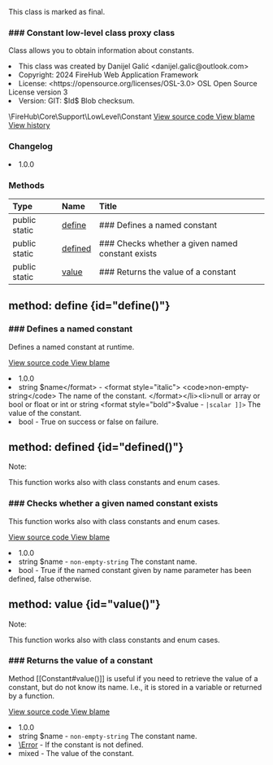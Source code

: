 <title># Constant</title>

<code-block lang="php">
<![CDATA[final class \FireHub\Core\Support\LowLevel\Constant()]]>
</code-block>





<tip>
    <p>
        This class is marked as <format style="bold">final</format>.
    </p>
</tip>







### ### Constant low-level class proxy class

<p><format style="italic">Class allows you to obtain information about constants.</format></p>

<deflist>
    <def title="Class basic info:">
        <list><li>This class was created by Danijel Galić &lt;danijel.galic@outlook.com&gt;</li><li>Copyright: 2024 FireHub Web Application Framework</li><li>License: &lt;https://opensource.org/licenses/OSL-3.0&gt; OSL Open Source License version 3</li><li>Version: GIT: $Id$ Blob checksum.</li></list>
    </def>
</deflist>

<deflist><def title="Fully Qualified Class Name:">
        \FireHub\Core\Support\LowLevel\Constant
    </def><def title="Source code:">
        <a href="https://github.com/The-FireHub-Project/Core/blob/develop-pre-alpha-m1/src/support/lowlevel/firehub.Constant.php#L29">
            View source code
        </a>
    </def>
    <def title="Blame:">
        <a href="https://github.com/The-FireHub-Project/Core/blame/develop-pre-alpha-m1/src/support/lowlevel/firehub.Constant.php">
            View blame
        </a>
    </def>
    <def title="History:">
        <a href="https://github.com/The-FireHub-Project/Core/commits/develop-pre-alpha-m1/src/support/lowlevel/firehub.Constant.php">
            View history
        </a>
    </def></deflist>
### Changelog
<deflist>
    <def title="Version history:">
        <list><li>1.0.0</li></list>
    </def>
</deflist>


### Methods
| Type | Name | Title |
|:-----|:-----|:------|
|public static |<a href="#define()">define</a>|### Defines a named constant|
|public static |<a href="#defined()">defined</a>|### Checks whether a given named constant exists|
|public static |<a href="#value()">value</a>|### Returns the value of a constant|

## method: define {id="define()"}

<code-block lang="php">
    <![CDATA[public static Constant::define(string $name, null|array|bool|float|int|string $value):bool]]>
</code-block>













### ### Defines a named constant

<p><format style="italic">Defines a named constant at runtime.</format></p>

<deflist><def title="Source code:">
                <a href="https://github.com/The-FireHub-Project/Core/blob/develop-pre-alpha-m1/src/support/lowlevel/firehub.Constant.php#L50">
                    View source code
                </a>
            </def>
            <def title="Blame:">
                <a href="https://github.com/The-FireHub-Project/Core/blame/develop-pre-alpha-m1/src/support/lowlevel/firehub.Constant.php#L50">
                    View blame
                </a>
            </def></deflist>
<deflist>
    <def title="Version history:">
        <list><li>1.0.0</li></list>
    </def>
</deflist>
<deflist>
    <def title="This method has parameters:">
        <list><li>string <format style="bold">$name</format> - <format style="italic">
<code>non-empty-string</code>
The name of the constant.
</format></li><li>null or array or bool or float or int or string <format style="bold">$value</format> - <format style="italic">
<code><![CDATA[ null|array<array-key, mixed>|scalar ]]></code>
The value of the constant.
</format></li></list>
    </def>
</deflist>
<deflist>
    <def title="This method returns:">
        <list><li>bool - <format style="italic">True on success or false on failure.</format></li></list>
    </def>
</deflist>
## method: defined {id="defined()"}

<code-block lang="php">
    <![CDATA[public static Constant::defined(string $name):bool]]>
</code-block>











<note>
                <p><format style="bold">Note:</format></p>
                <p>This function works also with class constants and enum cases.</p>
            </note>

### ### Checks whether a given named constant exists

<p><format style="italic">This function works also with class constants and enum cases.</format></p>

<deflist><def title="Source code:">
                <a href="https://github.com/The-FireHub-Project/Core/blob/develop-pre-alpha-m1/src/support/lowlevel/firehub.Constant.php#L72">
                    View source code
                </a>
            </def>
            <def title="Blame:">
                <a href="https://github.com/The-FireHub-Project/Core/blame/develop-pre-alpha-m1/src/support/lowlevel/firehub.Constant.php#L72">
                    View blame
                </a>
            </def></deflist>
<deflist>
    <def title="Version history:">
        <list><li>1.0.0</li></list>
    </def>
</deflist>
<deflist>
    <def title="This method has parameters:">
        <list><li>string <format style="bold">$name</format> - <format style="italic">
<code>non-empty-string</code>
The constant name.
</format></li></list>
    </def>
</deflist>
<deflist>
    <def title="This method returns:">
        <list><li>bool - <format style="italic">True if the named constant given by name parameter has been defined, false otherwise.</format></li></list>
    </def>
</deflist>
## method: value {id="value()"}

<code-block lang="php">
    <![CDATA[public static Constant::value(string $name):mixed]]>
</code-block>











<note>
                <p><format style="bold">Note:</format></p>
                <p>This function works also with class constants and enum cases.</p>
            </note>

### ### Returns the value of a constant

<p><format style="italic">Method [[Constant#value()]] is useful if you need to retrieve the value of a constant, but do not know its name.
I.e., it is stored in a variable or returned by a function.</format></p>

<deflist><def title="Source code:">
                <a href="https://github.com/The-FireHub-Project/Core/blob/develop-pre-alpha-m1/src/support/lowlevel/firehub.Constant.php#L97">
                    View source code
                </a>
            </def>
            <def title="Blame:">
                <a href="https://github.com/The-FireHub-Project/Core/blame/develop-pre-alpha-m1/src/support/lowlevel/firehub.Constant.php#L97">
                    View blame
                </a>
            </def></deflist>
<deflist>
    <def title="Version history:">
        <list><li>1.0.0</li></list>
    </def>
</deflist>
<deflist>
    <def title="This method has parameters:">
        <list><li>string <format style="bold">$name</format> - <format style="italic">
<code>non-empty-string</code>
The constant name.
</format></li></list>
    </def>
</deflist>
<deflist>
    <def title="This method throws:">
        <list><li><a href="Error.md">\Error</a> - <format style="italic">If the constant is not defined.</format></li></list>
    </def>
</deflist>
<deflist>
    <def title="This method returns:">
        <list><li>mixed - <format style="italic">The value of the constant.</format></li></list>
    </def>
</deflist>